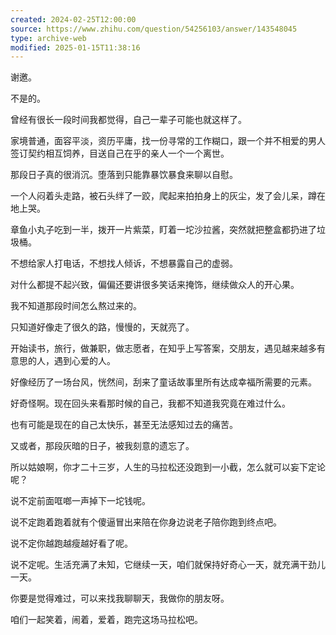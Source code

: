 ```yaml
---
created: 2024-02-25T12:00:00
source: https://www.zhihu.com/question/54256103/answer/143548045
type: archive-web
modified: 2025-01-15T11:38:16
---
```


谢邀。

不是的。

曾经有很长一段时间我都觉得，自己一辈子可能也就这样了。

家境普通，面容平淡，资历平庸，找一份寻常的工作糊口，跟一个并不相爱的男人签订契约相互饲养，目送自己在乎的亲人一个一个离世。

那段日子真的很消沉。堕落到只能靠暴饮暴食来聊以自慰。

一个人闷着头走路，被石头绊了一跤，爬起来拍拍身上的灰尘，发了会儿呆，蹲在地上哭。

章鱼小丸子吃到一半，拨开一片紫菜，盯着一坨沙拉酱，突然就把整盒都扔进了垃圾桶。

不想给家人打电话，不想找人倾诉，不想暴露自己的虚弱。

对什么都提不起兴致，偏偏还要讲很多笑话来掩饰，继续做众人的开心果。

我不知道那段时间怎么熬过来的。

只知道好像走了很久的路，慢慢的，天就亮了。

开始读书，旅行，做兼职，做志愿者，在知乎上写答案，交朋友，遇见越来越多有意思的人，遇到心爱的人。

好像经历了一场台风，恍然间，刮来了童话故事里所有达成幸福所需要的元素。

好奇怪啊。现在回头来看那时候的自己，我都不知道我究竟在难过什么。

也有可能是现在的自己太快乐，甚至无法感知过去的痛苦。

又或者，那段灰暗的日子，被我刻意的遗忘了。

所以姑娘啊，你才二十三岁，人生的马拉松还没跑到一小截，怎么就可以妄下定论呢？

说不定前面哐啷一声掉下一坨钱呢。

说不定跑着跑着就有个傻逼冒出来陪在你身边说老子陪你跑到终点吧。

说不定你越跑越瘦越好看了呢。

说不定呢。生活充满了未知，它继续一天，咱们就保持好奇心一天，就充满干劲儿一天。

你要是觉得难过，可以来找我聊聊天，我做你的朋友呀。

咱们一起笑着，闹着，爱着，跑完这场马拉松吧。
